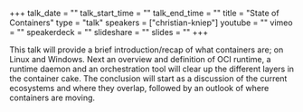 +++
talk_date = ""
talk_start_time = ""
talk_end_time = ""
title = "State of Containers"
type = "talk"
speakers = ["christian-kniep"]
youtube = ""
vimeo = ""
speakerdeck = ""
slideshare = ""
slides = ""
+++

This talk will provide a brief introduction/recap of what containers are; on Linux and Windows. Next an overview and definition of OCI runtime, a runtime daemon and an orchestration tool will clear up the different layers in the container cake. The conclusion will start as a discussion of the current ecosystems and where they overlap, followed by an outlook of where containers are moving.

